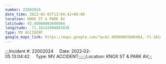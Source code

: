```yaml
---
number: 22002024
date_time: 2022-02-05T13:04:42+00:00
location: KNOX ST & PARK AV
latitude: 42.40980003606984
longitude: -71.18143994881838
type: MV ACCIDENT
google_maps_link: https://maps.google.com/?q=42.40980003606984,-71.18143994881838
---
```


;;;Incident #: 22002024     Date: 2022‐02‐05 13:04:42     Type: MV ACCIDENT;;;;;;Location: KNOX ST & PARK AV;;;
